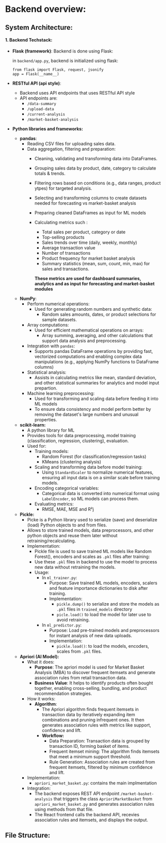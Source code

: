# Backend overview: 

## System Architecture: 

#### 1. Backend Techstack: 
- **Flask (framework)**: Backend is done using Flask:
  
  in `backend/app.py`, backend is initialized using flask: 
  ```
  from flask import Flask, request, jsonify
  app = Flask(__name__)
  ```

- **RESTful API (api style)**: 
  - Backend uses API endpoints that uses RESTful API style
  - API endpoints are: 
    - `/data-summary`
    - `/upload-data`
    - `/current-analysis`
    - `/market-basket-analysis`

- **Python libraries and frameworks:**
  - **pandas**: 
    - Reading CSV files for uploading sales data. 
    - Data aggregation, filtering and preparation: 
      - Cleaning, validating and transforming data into DataFrames. 
      - Grouping sales data by product, date, category to calculate totals & trends.
      - Filtering rows based on conditions (e.g., data ranges, product ytpes) for targeted analysis.
      - Selecting and transforming columns to create datasets needed for forecasting vs market-basket analysis
      - Preparing cleaned DataFrames as input for ML models 
      - Calculating metrics such : 
        - Total sales per product, category or date
        - Top-selling products
        - Sales trends over time (daily, weekly, monthly)
        - Average transaction value
        - Number of transactions
        - Product frequency for market basket analysis
        - Summary statistics (mean, sum, count, min, max) for sales and transactions. 

        **These metrics are used for dashboard summaries, analytics and as input for forecasting and market-basket modules**
  - **NumPy**: 
    - Perform numerical operations: 
      - Used for generating random numbers and synthetic data: 
        - Random sales amounts, dates, or product selections for sample datasets. 
    - Array computations: 
      - Used for efficient mathematical operations on arrays: 
        - Array summing, averaging, and other calculations that support data analysis and preprocessing. 
    - Integration with `pandas`: 
      - Supports pandas DataFrame operations by providing fast, vectorized computations and enabling complex data manipulations (e.g., applying NumPy functions to DataFrame columns)
    - Statistical analysis: 
      - Assists in calculating metrics like mean, standard deviation, and other statistical summaries for analytics and model input prepartion. 
    - Machine learning preprocessing: 
      - Used for transforming and scaling data before feeding it into ML models
      - To ensure data consistency and model perform better by removing the dataset's large numbers and unusual properties. 
  - **scikit-learn:**
    - A python library for ML
    - Provides tools for data preprocessing, model training (classification, regression, clustering), evaluation. 
    - Used for: 
      - Training models:
        - Random Forest (for classification/regression tasks)
        - KMeans (clustering analysis)
      - Scaling and transforming data before model training: 
        - Using `StandardScaler` to normalize numerical features, ensuring all input data is on a similar scale before training models.
      - Encoding categorical variables: 
        - Categorical data is converted into numerical format using `LabelEncoder`, so ML models can process them. 
      - Evaluating metrics: 
        - RMSE, MAE, MSE and R²j
  - **Pickle:**
    - Picke is a Python library used to serialize (save) and deserialize (load) Python objects to and from files. 
    - Allows to store trained models, data preprocessors, and other python objects and reuse them later without retraining/recalculating. 
    - Implementation: 
      - Pickle file is used to save trained ML models like Random Forest(), encoders and scales as `.pkl` files after training: 
      - Use these `.pkl` files in backend to use the model to process new data without retraining the models. 
      - Usage: 
        - In `ml_trainer.py`:
          - Purpose: Save trained ML models, encoders, scalers and feature importance dictionaries to disk after training.
          - Implementation: 
             - `pickle.dump()` to serialize and store the models as `.pkl` files in `trained_models` directory
             - `picle.load()` to load the model for later use to avoid retraining. 
        - In `ml_predictor.py`: 
          - Purpose: Load pre-trained models and preprocessors for instant analysis of new data uploads. 
          - Implementation: 
            - `pickle.load()`: to load the models, encoders, scales from `.pkl` files. 
  - **Apriori (AI Model):**
    - What it does: 
      - **Purpose**: The apriori model is used for Market Basket Analysis (MBA) to discover frequent itemsets and generate association rules from retail transaction data. 
      - **Business Value**: It helps to identify products often bought together, enabling cross-selling, bundling, and product recommendation strategies. 
    - How it works: 
      - **Algorithm**: 
        - The Apriori algorithm finds frequent itemsets in transaction data by iteratively expanding item combinations and pruning infrequent ones. It then generates association rules with metrics like support, confidence and lift. 
        - **Workflow:** 
          - Data Preparation: Transaction data is grouped by transaction ID, forming basket of items. 
          - Frequent itemset mining: The algorithm finds itemsets that meet a minimum support threshold. 
          - Rule Generation: Association rules are created from frequent itemsets, filtered by minimum confidence and lift. 
    - Implementation: 
      - `apriori_market_basket.py`: contains the main implmentation
    - Integration: 
      - The backend exposes REST API endpoint `/market-basket-analysis` that triggers the class `AprioriMarketBasket` from `apriori_market_basket.py` and generates association rules using methods from that file. 
      - The React frontend calls the backend API, recevies association rules and itemsets, and displays the output. 

## File Structure:
